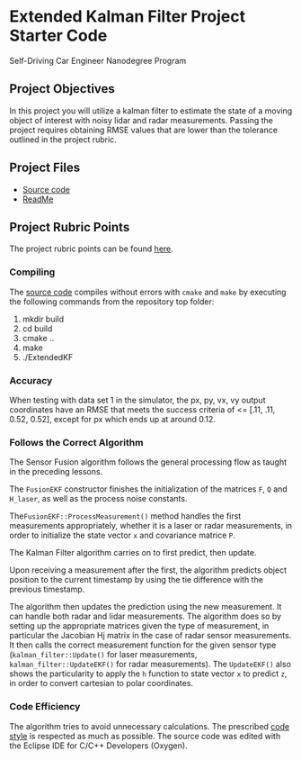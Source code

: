 # Extended Kalman Filter Project Starter Code
Self-Driving Car Engineer Nanodegree Program

## Project Objectives

In this project you will utilize a kalman filter to estimate the state of a moving object of interest with noisy lidar and radar measurements. Passing the project requires obtaining RMSE values that are lower than the tolerance outlined in the project rubric. 

## Project Files

* [Source code](https://github.com/schambon77/CarND-Extended-Kalman-Filter/tree/master/src)
* [ReadMe](https://github.com/schambon77/CarND-Extended-Kalman-Filter/blob/master/README.md)

## Project Rubric Points

The project rubric points can be found [here](https://github.com/udacity/CarND-Extended-Kalman-Filter-Project).

### Compiling

The [source code](https://github.com/schambon77/CarND-Extended-Kalman-Filter/tree/master/src) compiles without errors with `cmake` and `make` by executing the following commands from the repository top folder:
1. mkdir build
2. cd build
3. cmake ..
4. make
5. ./ExtendedKF

### Accuracy

When testing with data set 1 in the simulator, the px, py, vx, vy output coordinates have an RMSE that meets the success criteria of <= [.11, .11, 0.52, 0.52], except for px which ends up at around 0.12.

### Follows the Correct Algorithm

The Sensor Fusion algorithm follows the general processing flow as taught in the preceding lessons.

The `FusionEKF` constructor finishes the initialization of the matrices `F`, `Q` and `H_laser`, as well as the process noise constants. 

The`FusionEKF::ProcessMeasurement()` method handles the first measurements appropriately, whether it is a laser or radar measurements, in order to initialize the state vector `x` and covariance matrice `P`.

The Kalman Filter algorithm carries on to first predict, then update.

Upon receiving a measurement after the first, the algorithm predicts object position to the current timestamp by using the tie difference with the previous timestamp.

The algorithm then updates the prediction using the new measurement. It can handle both radar and lidar measurements. The algorithm does so by setting up the appropriate matrices given the type of measurement, in particular the Jacobian Hj matrix in the case of radar sensor measurements. It then calls the correct measurement function for the given sensor type (`kalman_filter::Update()` for laser measurements, `kalman_filter::UpdateEKF()` for radar measurements). The `UpdateEKF()` also shows the particularity to apply the `h` function to state vector `x` to predict `z`, in order to convert cartesian to polar coordinates.

### Code Efficiency

The algorithm tries to avoid unnecessary calculations.
The prescribed [code style](https://google.github.io/styleguide/cppguide.html) is respected as much as possible.
The source code was edited with the Eclipse IDE for C/C++ Developers (Oxygen).
